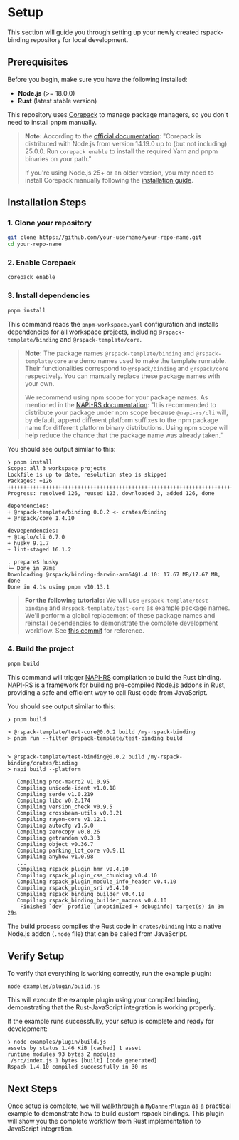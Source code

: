 # Setup

This section will guide you through setting up your newly created rspack-binding repository for local development.

## Prerequisites

Before you begin, make sure you have the following installed:

- **Node.js** (>= 18.0.0)
- **Rust** (latest stable version)

This repository uses [Corepack](https://github.com/nodejs/corepack) to manage package managers, so you don't need to install pnpm manually.

> **Note:** According to the [official documentation](https://github.com/nodejs/corepack?tab=readme-ov-file#manual-installs): "Corepack is distributed with Node.js from version 14.19.0 up to (but not including) 25.0.0. Run `corepack enable` to install the required Yarn and pnpm binaries on your path."
>
> If you're using Node.js 25+ or an older version, you may need to install Corepack manually following the [installation guide](https://github.com/nodejs/corepack?tab=readme-ov-file#manual-installs).

## Installation Steps

### 1. Clone your repository

```bash
git clone https://github.com/your-username/your-repo-name.git
cd your-repo-name
```

### 2. Enable Corepack

```bash
corepack enable
```

### 3. Install dependencies

```bash
pnpm install
```

This command reads the `pnpm-workspace.yaml` configuration and installs dependencies for all workspace projects, including `@rspack-template/binding` and `@rspack-template/core`.

> **Note:** The package names `@rspack-template/binding` and `@rspack-template/core` are demo names used to make the template runnable. Their functionalities correspond to `@rspack/binding` and `@rspack/core` respectively. You can manually replace these package names with your own.
>
> We recommend using npm scope for your package names. As mentioned in the [NAPI-RS documentation](https://napi.rs/docs/introduction/getting-started#deep-dive): "It is recommended to distribute your package under npm scope because `@napi-rs/cli` will, by default, append different platform suffixes to the npm package name for different platform binary distributions. Using npm scope will help reduce the chance that the package name was already taken."

You should see output similar to this:

```text
❯ pnpm install
Scope: all 3 workspace projects
Lockfile is up to date, resolution step is skipped
Packages: +126
++++++++++++++++++++++++++++++++++++++++++++++++++++++++++++++++++++++++++
Progress: resolved 126, reused 123, downloaded 3, added 126, done

dependencies:
+ @rspack-template/binding 0.0.2 <- crates/binding
+ @rspack/core 1.4.10

devDependencies:
+ @taplo/cli 0.7.0
+ husky 9.1.7
+ lint-staged 16.1.2

. prepare$ husky
└─ Done in 97ms
Downloading @rspack/binding-darwin-arm64@1.4.10: 17.67 MB/17.67 MB, done
Done in 4.1s using pnpm v10.13.1
```

> **For the following tutorials:** We will use `@rspack-template/test-binding` and `@rspack-template/test-core` as example package names. We'll perform a global replacement of these package names and reinstall dependencies to demonstrate the complete development workflow. See [this commit](https://github.com/h-a-n-a/my-rspack-binding/commit/2ce89d6d3a1e08019458214a7bb1f3eb1720d82b) for reference.

### 4. Build the project

```bash
pnpm build
```

This command will trigger [NAPI-RS](https://napi.rs/) compilation to build the Rust binding. NAPI-RS is a framework for building pre-compiled Node.js addons in Rust, providing a safe and efficient way to call Rust code from JavaScript.

You should see output similar to this:

```text
❯ pnpm build

> @rspack-template/test-core@0.0.2 build /my-rspack-binding
> pnpm run --filter @rspack-template/test-binding build


> @rspack-template/test-binding@0.0.2 build /my-rspack-binding/crates/binding
> napi build --platform

   Compiling proc-macro2 v1.0.95
   Compiling unicode-ident v1.0.18
   Compiling serde v1.0.219
   Compiling libc v0.2.174
   Compiling version_check v0.9.5
   Compiling crossbeam-utils v0.8.21
   Compiling rayon-core v1.12.1
   Compiling autocfg v1.5.0
   Compiling zerocopy v0.8.26
   Compiling getrandom v0.3.3
   Compiling object v0.36.7
   Compiling parking_lot_core v0.9.11
   Compiling anyhow v1.0.98
   ...
   Compiling rspack_plugin_hmr v0.4.10
   Compiling rspack_plugin_css_chunking v0.4.10
   Compiling rspack_plugin_module_info_header v0.4.10
   Compiling rspack_plugin_sri v0.4.10
   Compiling rspack_binding_builder v0.4.10
   Compiling rspack_binding_builder_macros v0.4.10
    Finished `dev` profile [unoptimized + debuginfo] target(s) in 3m 29s
```

The build process compiles the Rust code in `crates/binding` into a native Node.js addon (`.node` file) that can be called from JavaScript.

## Verify Setup

To verify that everything is working correctly, run the example plugin:

```bash
node examples/plugin/build.js
```

This will execute the example plugin using your compiled binding, demonstrating that the Rust-JavaScript integration is working properly.

If the example runs successfully, your setup is complete and ready for development:

```text
❯ node examples/plugin/build.js
assets by status 1.46 KiB [cached] 1 asset
runtime modules 93 bytes 2 modules
./src/index.js 1 bytes [built] [code generated]
Rspack 1.4.10 compiled successfully in 30 ms
```

## Next Steps

Once setup is complete, we will [walkthrough a `MyBannerPlugin`](./create-plugin.md) as a practical example to demonstrate how to build custom rspack bindings. This plugin will show you the complete workflow from Rust implementation to JavaScript integration.
